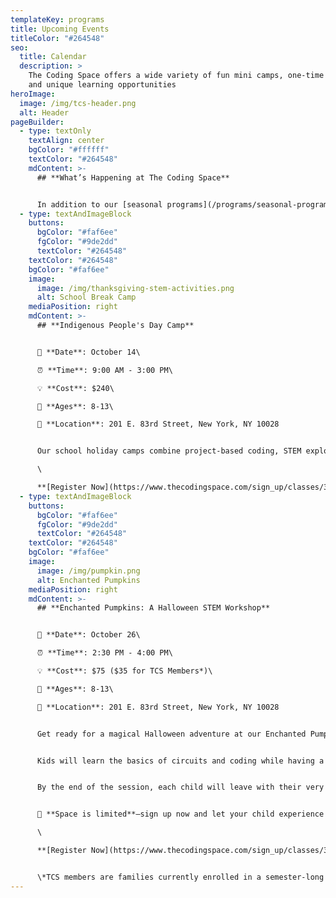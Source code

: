 ```yaml
---
templateKey: programs
title: Upcoming Events
titleColor: "#264548"
seo:
  title: Calendar
  description: >
    The Coding Space offers a wide variety of fun mini camps, one-time events,
    and unique learning opportunities
heroImage:
  image: /img/tcs-header.png
  alt: Header
pageBuilder:
  - type: textOnly
    textAlign: center
    bgColor: "#ffffff"
    textColor: "#264548"
    mdContent: >-
      ## **What’s Happening at The Coding Space**


      In addition to our [seasonal programs](/programs/seasonal-programs), The Coding Space offers a wide variety of fun and educational camps, workshops, and special events. See what’s coming up and how your child can get involved.
  - type: textAndImageBlock
    buttons:
      bgColor: "#faf6ee"
      fgColor: "#9de2dd"
      textColor: "#264548"
    textColor: "#264548"
    bgColor: "#faf6ee"
    image:
      image: /img/thanksgiving-stem-activities.png
      alt: School Break Camp
    mediaPosition: right
    mdContent: >-
      ## **Indigenous People's Day Camp**


      📅 **Date**: October 14\

      ⏰ **Time**: 9:00 AM - 3:00 PM\

      💡 **Cost**: $240\

      👥 **Ages**: 8-13\

      📍 **Location**: 201 E. 83rd Street, New York, NY 10028


      Our school holiday camps combine project-based coding, STEM exploration, hands-on activities, and more. Your child is sure to have an unforgettable experience on their day off from school.\

      \

      **[R﻿egister Now](https://www.thecodingspace.com/sign_up/classes/3337)**
  - type: textAndImageBlock
    buttons:
      bgColor: "#faf6ee"
      fgColor: "#9de2dd"
      textColor: "#264548"
    textColor: "#264548"
    bgColor: "#faf6ee"
    image:
      image: /img/pumpkin.png
      alt: Enchanted Pumpkins
    mediaPosition: right
    mdContent: >-
      ## **Enchanted Pumpkins: A Halloween STEM Workshop**


      🎃 **Date**: October 26\

      ⏰ **Time**: 2:30 PM - 4:00 PM\

      💡 **Cost**: $75 ($35 for TCS Members*)\

      👥 **Ages**: 8-13\

      📍 **Location**: 201 E. 83rd Street, New York, NY 10028


      Get ready for a magical Halloween adventure at our Enchanted Pumpkins Workshop! In this exciting hands-on session, your child will bring their very own pumpkin to life using Arduino technology. With glowing lights and spooky sounds that respond to movement, these pumpkins are no ordinary decorations!


      Kids will learn the basics of circuits and coding while having a blast creating their very own high-tech Halloween masterpiece. They’ll also get to decorate their pumpkins with stickers, markers, and more for a truly personal touch.


      By the end of the session, each child will leave with their very own pumpkin friend and a newfound understanding of electronics and programming.


      👻 **Space is limited**—sign up now and let your child experience the magic of coding and creativity this Halloween!\

      \

      **[R﻿egister Now](https://www.thecodingspace.com/sign_up/classes/3452)**


      \*﻿TCS members are families currently enrolled in a semester-long class. If you are a TCS member and would like to register, email admissions@thecodingspace.com for your special code. Not enrolled in our classes? [Browse our offerings here](https://thecodingspace.com/classes).
---
```

